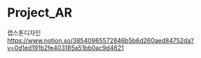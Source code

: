 # Project_AR
캡스톤디자인
<br>
https://www.notion.so/38540965572846b5b6d260aed84752da?v=0d1ed191b2fe403185a51bb0ac9d4621

